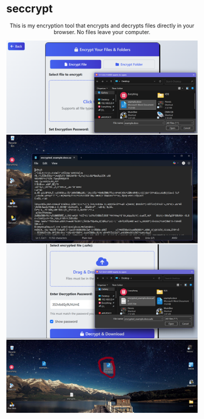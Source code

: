 # seccrypt

<p align="center">
This is my encryption tool that encrypts and decrypts files directly in your browser. 
No files leave your computer.</p>

<div align="center">
<img src="static/tree.png" alt="Alt Text" width="600"/>
</div>
<div align="center">
<img src="static/sevv.png" alt="Alt Text" width="600"/>
</div>
<div align="center">
<img src="static/eig.png" alt="Alt Text" width="600"/>
</div>
<div align="center">
<img src="static/nin.png" alt="Alt Text" width="600"/>
</div>
